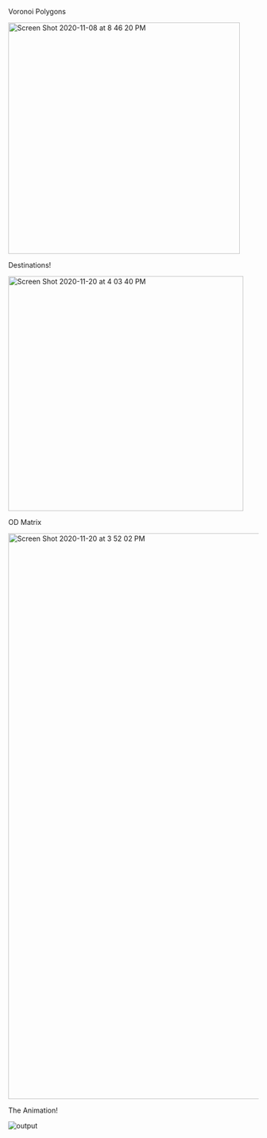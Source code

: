 

Voronoi Polygons 

<img width="466" alt="Screen Shot 2020-11-08 at 8 46 20 PM" src="https://user-images.githubusercontent.com/60228365/99850008-94dcba80-2b4a-11eb-9e69-e715004a9094.png">

Destinations!

<img width="473" alt="Screen Shot 2020-11-20 at 4 03 40 PM" src="https://user-images.githubusercontent.com/60228365/99850010-96a67e00-2b4a-11eb-87a2-ea837975e6e6.png">

OD Matrix

<img width="1140" alt="Screen Shot 2020-11-20 at 3 52 02 PM" src="https://user-images.githubusercontent.com/60228365/99850014-9908d800-2b4a-11eb-84d4-8eafe1739a4b.png">

The Animation!

![output](https://user-images.githubusercontent.com/60228365/99849952-737bce80-2b4a-11eb-8309-292c967dd706.gif)
